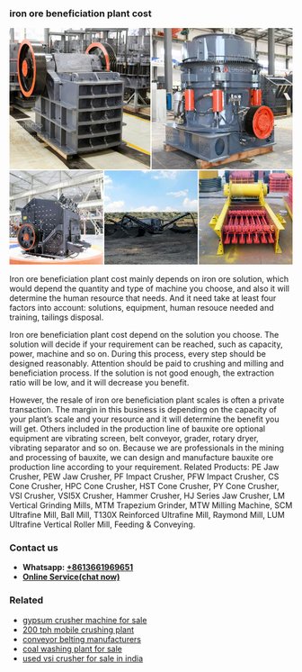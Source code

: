 <h3>iron ore beneficiation plant cost</h3><img src='1708322589.jpg' alt=''><p>Iron ore beneficiation plant cost mainly depends on iron ore solution, which would depend the quantity and type of machine you choose, and also it will determine the human resource that needs. And it need take at least four factors into account: solutions, equipment, human resouce needed and training, tailings disposal. </p><p>Iron ore beneficiation plant cost depend on the solution you choose. The solution will decide if your requirement can be reached, such as capacity, power, machine and so on. During this process, every step should be designed reasonably. Attention should be paid to crushing and milling and beneficiation process. If the solution is not good enough, the extraction ratio will be low, and it will decrease you benefit.</p><p>However, the resale of iron ore beneficiation plant scales is often a private transaction. The margin in this business is depending on the capacity of your plant’s scale and your resource and it will determine the benefit you will get. Others included in the production line of bauxite ore optional equipment are vibrating screen, belt conveyor, grader, rotary dryer, vibrating separator and so on. Because we are professionals in the mining and processing of bauxite, we can design and manufacture bauxite ore production line according to your requirement. Related Products: PE Jaw Crusher, PEW Jaw Crusher, PF Impact Crusher, PFW Impact Crusher, CS Cone Crusher, HPC Cone Crusher, HST Cone Crusher, PY Cone Crusher, VSI Crusher, VSI5X Crusher, Hammer Crusher, HJ Series Jaw Crusher, LM Vertical Grinding Mills, MTM Trapezium Grinder, MTW Milling Machine, SCM Ultrafine Mill, Ball Mill, T130X Reinforced Ultrafine Mill, Raymond Mill, LUM Ultrafine Vertical Roller Mill, Feeding & Conveying.</p><h3>Contact us</h3><ul><li><strong>Whatsapp:&nbsp;<a href="https://wa.me/8613661969651">+8613661969651</a></strong></li><li><a href="https://swt.shibang-china.com/?git&amp;zhl&amp;iron ore beneficiation plant cost"><strong>Online Service(chat now)</strong></a></li></ul><h3>Related</h3><ul><li><a href='gypsum crusher machine for sale.md'>gypsum crusher machine for sale</a></li><li><a href='200 tph mobile crushing plant.md'>200 tph mobile crushing plant</a></li><li><a href='conveyor belting manufacturers.md'>conveyor belting manufacturers</a></li><li><a href='coal washing plant for sale.md'>coal washing plant for sale</a></li><li><a href='used vsi crusher for sale in india.md'>used vsi crusher for sale in india</a></li></ul>